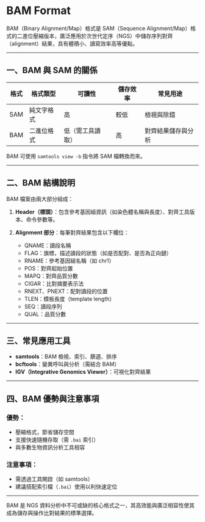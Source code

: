 # BAM Format

BAM（Binary Alignment/Map）格式是 SAM（Sequence Alignment/Map）格式的二進位壓縮版本，廣泛應用於次世代定序（NGS）中儲存序列對齊（alignment）結果，具有體積小、讀寫效率高等優點。

---

## 一、BAM 與 SAM 的關係

| 格式  | 格式類型  | 可讀性      | 儲存效率 | 常見用途      |
| --- | ----- | -------- | ---- | --------- |
| SAM | 純文字格式 | 高        | 較低   | 檢視與除錯     |
| BAM | 二進位格式 | 低（需工具讀取） | 高    | 對齊結果儲存與分析 |

BAM 可使用 `samtools view -b` 指令將 SAM 檔轉換而來。

---

## 二、BAM 結構說明

BAM 檔案由兩大部分組成：

1. **Header（標頭）**：包含參考基因組資訊（如染色體名稱與長度）、對齊工具版本、命令參數等。
2. **Alignment 部分**：每筆對齊結果包含以下欄位：

   * QNAME：讀段名稱
   * FLAG：旗標，描述讀段的狀態（如是否配對、是否為正向鏈）
   * RNAME：參考基因組名稱（如 chr1）
   * POS：對齊起始位置
   * MAPQ：對齊品質分數
   * CIGAR：比對摘要表示法
   * RNEXT、PNEXT：配對讀段的位置
   * TLEN：模板長度（template length）
   * SEQ：讀段序列
   * QUAL：品質分數

---

## 三、常見應用工具

* **samtools**：BAM 檢視、索引、篩選、排序
* **bcftools**：變異呼叫與分析（需結合 BAM）
* **IGV（Integrative Genomics Viewer）**：可視化對齊結果

---

## 四、BAM 優勢與注意事項

### 優勢：

* 壓縮格式，節省儲存空間
* 支援快速隨機存取（需 `.bai` 索引）
* 與多數生物資訊分析工具相容

### 注意事項：

* 需透過工具開啟（如 samtools）
* 建議搭配索引檔（`.bai`）使用以利快速定位

---

BAM 是 NGS 資料分析中不可或缺的核心格式之一，其高效能與廣泛相容性使其成為儲存與操作比對結果的標準選擇。
